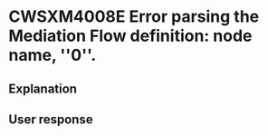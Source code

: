 # CWSXM4008E Error parsing the Mediation Flow definition: node name, ''0''.

## Explanation

## User response